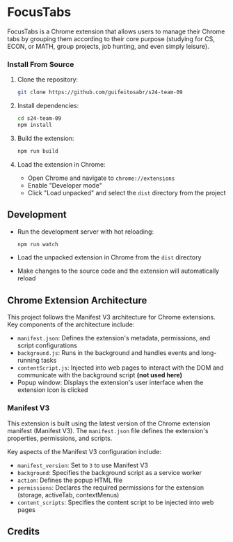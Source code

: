 # FocusTabs

FocusTabs is a Chrome extension that allows users to manage their Chrome tabs by grouping them according to their core purpose (studying for CS, ECON, or MATH, group projects, job hunting, and even simply leisure).

### Install From Source

1. Clone the repository:

   ```bash
   git clone https://github.com/guifeitosabr/s24-team-09
   ```

2. Install dependencies:

   ```bash
   cd s24-team-09
   npm install
   ```

3. Build the extension:

   ```bash
   npm run build
   ```

4. Load the extension in Chrome:

   - Open Chrome and navigate to `chrome://extensions`
   - Enable "Developer mode"
   - Click "Load unpacked" and select the `dist` directory from the project

## Development

- Run the development server with hot reloading:

  ```bash
  npm run watch
  ```

- Load the unpacked extension in Chrome from the `dist` directory
- Make changes to the source code and the extension will automatically reload

## Chrome Extension Architecture

This project follows the Manifest V3 architecture for Chrome extensions. Key components of the architecture include:

- `manifest.json`: Defines the extension's metadata, permissions, and script configurations
- `background.js`: Runs in the background and handles events and long-running tasks
- `contentScript.js`: Injected into web pages to interact with the DOM and communicate with the background script **(not used here)**
- Popup window: Displays the extension's user interface when the extension icon is clicked

### Manifest V3

This extension is built using the latest version of the Chrome extension manifest (Manifest V3). The `manifest.json` file defines the extension's properties, permissions, and scripts.

Key aspects of the Manifest V3 configuration include:

- `manifest_version`: Set to `3` to use Manifest V3
- `background`: Specifies the background script as a service worker
- `action`: Defines the popup HTML file
- `permissions`: Declares the required permissions for the extension (storage, activeTab, contextMenus)
- `content_scripts`: Specifies the content script to be injected into web pages

## Credits
